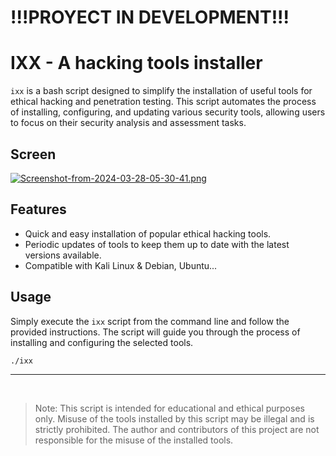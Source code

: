 # !!!PROYECT IN DEVELOPMENT!!!

# IXX - A hacking tools installer

`ixx` is a bash script designed to simplify the installation of useful tools for ethical hacking and penetration testing. This script automates the process of installing, configuring, and updating various security tools, allowing users to focus on their security analysis and assessment tasks.

## Screen

[![Screenshot-from-2024-03-28-05-30-41.png](https://i.postimg.cc/P5rq32jF/Screenshot-from-2024-03-28-05-30-41.png)](https://postimg.cc/MvNxX0Xy)

## Features

- Quick and easy installation of popular ethical hacking tools.
- Periodic updates of tools to keep them up to date with the latest versions available.
- Compatible with Kali Linux & Debian, Ubuntu...

## Usage

Simply execute the `ixx` script from the command line and follow the provided instructions. The script will guide you through the process of installing and configuring the selected tools.

```bash
./ixx
```
<hr>
<br>

> Note:
This script is intended for educational and ethical purposes only. Misuse of the tools installed by this script may be illegal and is strictly prohibited. The author and contributors of this project are not responsible for the misuse of the installed tools.
